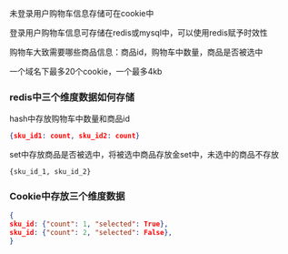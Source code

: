 未登录用户购物车信息存储可在cookie中

登录用户购物车信息可存储在redis或mysql中，可以使用redis赋予时效性

购物车大致需要哪些商品信息：商品id，购物车中数量，商品是否被选中

一个域名下最多20个cookie，一个最多4kb

### redis中三个维度数据如何存储

hash中存放购物车中数量和商品id

```json
{sku_id1: count, sku_id2: count}
```

set中存放商品是否被选中，将被选中商品存放金set中，未选中的商品不存放

```
{sku_id_1, sku_id_2}
```

### Cookie中存放三个维度数据

```json
{
sku_id: {"count": 1, "selected": True},
sku_id: {"count": 2, "selected": False},
}
```


